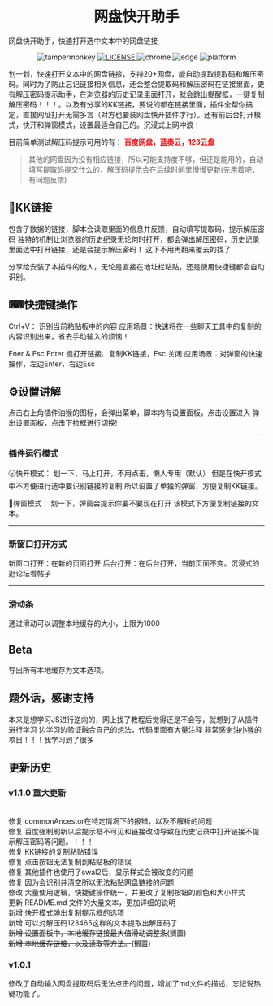 <h1 align="center">网盘快开助手</h1>
网盘快开助手，快速打开选中文本中的网盘链接
<p align="center">
  <img src="https://img.shields.io/badge/TamperMonkey-v4.13-brightgreen.svg" alt="tampermonkey">
  <a href="LICENSE">
    <img src="https://img.shields.io/badge/license-MIT-lightgrey.svg" alt="LICENSE">
  </a>
  <img src="https://img.shields.io/badge/Chrome-≥76.0-brightgreen.svg" alt="chrome">
  <img src="https://img.shields.io/badge/Edge-≥88.0-brightgreen.svg" alt="edge">
  <img src="https://img.shields.io/badge/Platform-Windows%20%7C%20Mac%20%7C%20Linux-blue.svg" alt="platform">
</p>

划一划，快速打开文本中的网盘链接，支持20+网盘，能自动提取提取码和解压密码。同时为了防止忘记链接相关信息，还会整合提取码和解压密码在链接里面，更有解压密码提示助手，在浏览器的历史记录里面打开，就会跳出提醒框，一键复制解压密码！！！。以及有分享的KK链接，要说的都在链接里面，插件全帮你搞定，直接网址打开无需多言（对方也要装网盘快开插件才行）。还有前后台打开模式，快开和弹窗模式，设置最适合自己的。沉浸式上网冲浪！

目前简单测试解压码提示可用的有：
<font color="red">**百度网盘，蓝奏云，123云盘**</font>

> 其他的网盘因为没有相应链接，所以可能支持度不够，但还是能用的，自动填写提取码提交什么的，解压码提示会在后续时间里慢慢更新(先用着吧，有问题反馈)



## 🚀KK链接
包含了数据的链接，脚本会读取里面的信息并反馈，自动填写提取码，提示解压密码
独特的机制让浏览器的历史纪录无论何时打开，都会弹出解压密码，历史记录里面选中打开链接，还是会提示解压密码！
这下不用再翻来覆去的找了

分享给安装了本插件的他人，无论是直接在地址栏粘贴，还是使用快捷键都会自动识别。


## ⌨快捷键操作
Ctrl+V：
    识别当前粘贴板中的内容
    应用场景：快速将在一些聊天工具中的复制的内容识别出来，省去手动输入的烦恼！

Ener & Esc
    Enter 键打开链接、复制KK链接，Esc 关闭
    应用场景：对弹窗的快速操作，左边Enter，右边Esc


## ⚙️设置讲解
点击右上角插件油猴的图标，会弹出菜单，脚本内有设置面板，点击设置进入
弹出设置面板，点击下拉框进行切换!

---

### 插件运行模式

🕞快开模式：
    划一下，马上打开，不用点击，懒人专用（默认）
    但是在快开模式中不方便进行选中要识别链接的复制
    所以设置了单独的弹窗，方便复制KK链接。

🚟弹窗模式：
    划一下，弹窗会提示你要不要现在打开
    该模式下方便复制链接的文本。

---

### 新窗口打开方式
新窗口打开：在新的页面打开
后台打开：在后台打开，当前页面不变。沉浸式的逛论坛看帖子

---

### 滑动条
通过滑动可以调整本地缓存的大小，上限为1000


## Beta
导出所有本地缓存为文本选项。


## 题外话，感谢支持
本来是想学习JS进行逆向的，网上找了教程后觉得还是不会写，就想到了从插件进行学习
边学习边验证融合自己的想法，代码里面有大量注释
非常感谢[油小猴]('https://github.com/syhyz1990/panAI')的项目！！！我学习到了很多


## 更新历史
### v1.1.0 重大更新
<br>修复 commonAncestor在特定情况下的报错，以及不解析的问题
<br>修复 百度强制刷新以后提示框不可见和链接改动导致在历史记录中打开链接不提示解压密码等问题。！！！
<br>修复 KK链接的复制粘贴错误
<br>修复 点击按钮无法复制到粘贴板的错误
<br>修复 其他插件也使用了swal2后，显示样式会被改变的问题
<br>修复 因为会识别并清空所以无法粘贴网盘链接的问题
<br>修改 大量使用逻辑，快捷键操作统一，并更改了复制按钮的颜色和大小样式
<br>更新 README.md 文件的大量文本，更加详细的说明
<br>新增 快开模式弹出复制提示框的选项
<br>新增 可以对解压码123465这样的文本提取出解压码了
<br>~~新增 设置面板中，本地缓存链接最大值滑动调整条~~(搁置)
<br>~~新增 本地缓存链接，以及读取等方法。~~(搁置)


### v1.0.1 

修改了自动输入网盘提取码后无法点击的问题，增加了md文件的描述，忘记说热键功能了。
